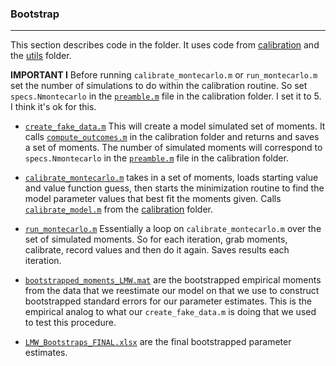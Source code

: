### Bootstrap

---

This section describes code in the folder. It uses code from [calibration](../calibration) and the [utils](../utils) folder.

**IMPORTANT I** Before running ``calibrate_montecarlo.m`` or ``run_montecarlo.m`` set the number of simulations to do within the calibration routine. So set ``specs.Nmontecarlo`` in the [``preamble.m``](https://github.com/mwaugh0328/welfare-rural-urban-migration/blob/6875e6c7be55c4aa9dc1d770c34affb31a8182dd/calibration/preamble.m#L68) file in the calibration folder. I set it to 5. I think it's ok for this.

- [``create_fake_data.m``](create_fake_data.m) This will create a model simulated set of moments. It calls [``compute_outcomes.m``](../calibration/compute_outcomes.m) in the calibration folder and returns and saves a set of moments. The number of simulated moments will correspond to ``specs.Nmontecarlo`` in the [``preamble.m``](https://github.com/mwaugh0328/final_migration/blob/6875e6c7be55c4aa9dc1d770c34affb31a8182dd/calibration/preamble.m#L68) file in the calibration folder.

- [``calibrate_montecarlo.m``](calibrate_montecarlo.m) takes in a set of moments, loads starting value and value function guess, then starts the minimization routine to find the model parameter values that best fit the moments given. Calls [``calibrate_model.m``](../calibration/calibrate_model.m) from the [calibration](../calibration)  folder.

- [``run_montecarlo.m``](run_montecarlo.m) Essentially a loop on ``calibrate_montecarlo.m`` over the set of simulated moments. So for each iteration, grab moments, calibrate, record values and then do it again. Saves results each iteration.

- [``bootstrapped_moments_LMW.mat``](bootstrapped_moments_LMW.mat) are the bootstrapped empirical moments from the data that we reestimate our model on that we use to construct bootstrapped standard errors for our parameter estimates. This is the empirical analog to what our ``create_fake_data.m`` is doing that we used to test this procedure. 

- [``LMW_Bootstraps_FINAL.xlsx``](LMW_Bootstraps_FINAL.xlsx) are the final bootstrapped parameter estimates. 
